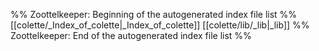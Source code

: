 %% Zoottelkeeper: Beginning of the autogenerated index file list  %%
 [[colette/_Index_of_colette|_Index_of_colette]]
 [[colette/lib/_lib|_lib]]
%% Zoottelkeeper: End of the autogenerated index file list  %%
